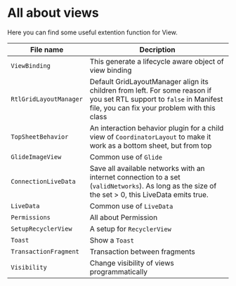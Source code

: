 # All about views

Here you can find some useful extention function for View.

| File name | Decription |
| - | - |
| `ViewBinding` | This generate a lifecycle aware object of view binding |
| `RtlGridLayoutManager` | Default GridLayoutManager align its children from left. For some reason if you set RTL support to `false` in Manifest file, you can fix your problem with this class |
| `TopSheetBehavior` | An interaction behavior plugin for a child view of `CoordinatorLayout` to make it work as a bottom sheet, but from top|
| `GlideImageView` | Common use of `Glide` |
| `ConnectionLiveData` | Save all available networks with an internet connection to a set (`validNetworks`). As long as the size of the set > 0, this LiveData emits true. |
| `LiveData` | Common use of `LiveData` |
| `Permissions` | All about Permission |
| `SetupRecyclerView` | A setup for `RecyclerView` |
| `Toast` | Show a `Toast` |
| `TransactionFragment` | Transaction between fragments |
| `Visibility` | Change visibility of views programmatically |